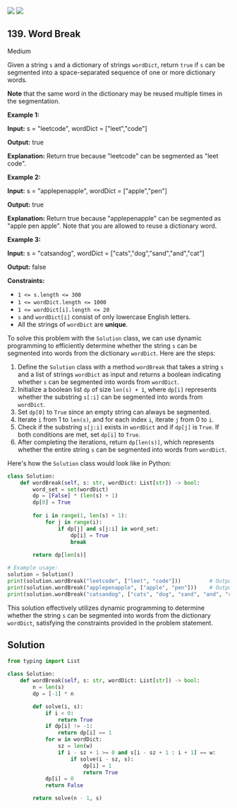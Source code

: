 [![](https://img.shields.io/github/stars/javadev/LeetCode-in-All?label=Stars&style=flat-square)](https://github.com/javadev/LeetCode-in-All)
[![](https://img.shields.io/github/forks/javadev/LeetCode-in-All?label=Fork%20me%20on%20GitHub%20&style=flat-square)](https://github.com/javadev/LeetCode-in-All/fork)

## 139\. Word Break

Medium

Given a string `s` and a dictionary of strings `wordDict`, return `true` if `s` can be segmented into a space-separated sequence of one or more dictionary words.

**Note** that the same word in the dictionary may be reused multiple times in the segmentation.

**Example 1:**

**Input:** s = "leetcode", wordDict = ["leet","code"]

**Output:** true

**Explanation:** Return true because "leetcode" can be segmented as "leet code". 

**Example 2:**

**Input:** s = "applepenapple", wordDict = ["apple","pen"]

**Output:** true

**Explanation:** Return true because "applepenapple" can be segmented as "apple pen apple". Note that you are allowed to reuse a dictionary word. 

**Example 3:**

**Input:** s = "catsandog", wordDict = ["cats","dog","sand","and","cat"]

**Output:** false 

**Constraints:**

*   `1 <= s.length <= 300`
*   `1 <= wordDict.length <= 1000`
*   `1 <= wordDict[i].length <= 20`
*   `s` and `wordDict[i]` consist of only lowercase English letters.
*   All the strings of `wordDict` are **unique**.

To solve this problem with the `Solution` class, we can use dynamic programming to efficiently determine whether the string `s` can be segmented into words from the dictionary `wordDict`. Here are the steps:

1. Define the `Solution` class with a method `wordBreak` that takes a string `s` and a list of strings `wordDict` as input and returns a boolean indicating whether `s` can be segmented into words from `wordDict`.
2. Initialize a boolean list `dp` of size `len(s) + 1`, where `dp[i]` represents whether the substring `s[:i]` can be segmented into words from `wordDict`.
3. Set `dp[0]` to `True` since an empty string can always be segmented.
4. Iterate `i` from 1 to `len(s)`, and for each index `i`, iterate `j` from 0 to `i`.
5. Check if the substring `s[j:i]` exists in `wordDict` and if `dp[j]` is `True`. If both conditions are met, set `dp[i]` to `True`.
6. After completing the iterations, return `dp[len(s)]`, which represents whether the entire string `s` can be segmented into words from `wordDict`.

Here's how the `Solution` class would look like in Python:

```python
class Solution:
    def wordBreak(self, s: str, wordDict: List[str]) -> bool:
        word_set = set(wordDict)
        dp = [False] * (len(s) + 1)
        dp[0] = True
        
        for i in range(1, len(s) + 1):
            for j in range(i):
                if dp[j] and s[j:i] in word_set:
                    dp[i] = True
                    break
        
        return dp[len(s)]

# Example usage:
solution = Solution()
print(solution.wordBreak("leetcode", ["leet", "code"]))         # Output: True
print(solution.wordBreak("applepenapple", ["apple", "pen"]))    # Output: True
print(solution.wordBreak("catsandog", ["cats", "dog", "sand", "and", "cat"]))  # Output: False
```

This solution effectively utilizes dynamic programming to determine whether the string `s` can be segmented into words from the dictionary `wordDict`, satisfying the constraints provided in the problem statement.

## Solution

```python
from typing import List

class Solution:
    def wordBreak(self, s: str, wordDict: List[str]) -> bool:
        n = len(s)
        dp = [-1] * n

        def solve(i, s):
            if i < 0:
                return True
            if dp[i] != -1:
                return dp[i] == 1
            for w in wordDict:
                sz = len(w)
                if i - sz + 1 >= 0 and s[i - sz + 1 : i + 1] == w:
                    if solve(i - sz, s):
                        dp[i] = 1
                        return True
            dp[i] = 0
            return False

        return solve(n - 1, s)
```